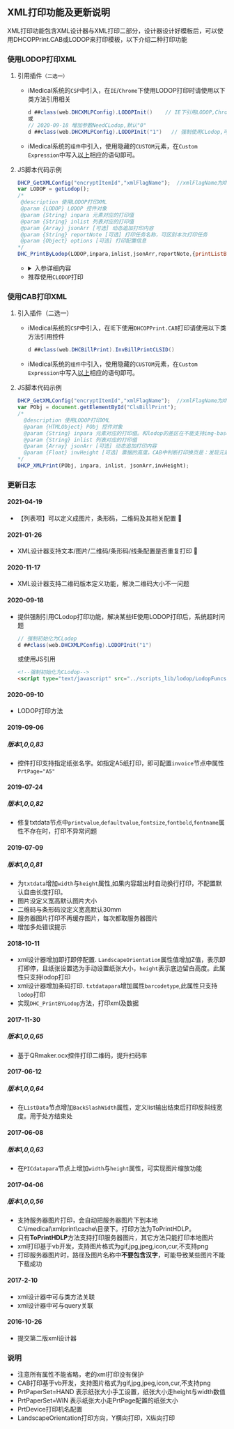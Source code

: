 ## XML打印功能及更新说明

XML打印功能包含XML设计器与XML打印二部分，设计器设计好模板后，可以使用DHCOPPrint.CAB或LODOP来打印模板，以下介绍二种打印功能

### 使用LODOP打印XML

1. 引用插件`（二选一）`

   + iMedical系统的`CSP`中引入，在`IE`/`Chrome`下使用LODOP打印时请使用以下类方法引用相关

     ```c#
     d ##class(web.DHCXMLPConfig).LODOPInit()    // IE下引用LODOP,Chrome下引用CLODOP
     或
     // 2020-09-18 增加参数NeedCLodop,默认"0"
     d ##class(web.DHCXMLPConfig).LODOPInit("1")   // 强制使用CLodop,可用效解决打印img导致iMedical超时问题
     ```

   + iMedical系统的`组件`中引入，使用隐藏的`CUSTOM`元素，在`Custom Expression`中写入<a href="#t1">以上</a>相应的语句即可。

2. JS脚本代码示例

   ```javascript
   DHCP_GetXMLConfig("encryptItemId","xmlFlagName");  //xmlFlagName为XML模板, 用于加载XML内容
   var LODOP = getLodop();
   /*
    @description 使用LODOP打印XML
    @param {LODOP} LODOP 控件对象
    @param {String} inpara 元素对应的打印值
    @param {String} inlist 列表对应的打印值
    @param {Array} jsonArr [可选] 动态追加打印内容
    @param {String} reportNote [可选] 打印任务名称，可区别本次打印任务
    @param {Object} options [可选] 打印配置信息
   */
   DHC_PrintByLodop(LODOP,inpara,inlist,jsonArr,reportNote,{printListByText:true});
   ```
   
   + <details>
         <summary>入参详细内容</summary>
         <pre><ul><li>@param {LODOP} LODOP 控件对象</li>
     <li>@param {String} inpara 元素对应的打印值
     name_$c(2)_zhangsha^
     patno_$c(2)_000009^
     img1_$c(2)_data:image/png;base64,iVAAA...AA^
     img2_$c(2)_http://172.0.0.1/imedical/web/images/xx/xx.gif^
     img3_$c(2)_c:\\xx.gif
     </li>
     <li>@param {String} inlist 列表对应的打印值
     DrugName1^Price1^DrugUnit1^Qty1^PaySum1_$c(2)
     _DrugName2^Price2^DrugUnit2^Qty2^PaySum2_$c(2)
     _DrugName3^Price3^DrugUnit3^Qty3^PaySum3
     </li>
     <li>@param {Array} jsonArr [可选] 动态追加打印内容
        [{type:"invoice",PrtDevice:"pdfprinter"},{type:"line",sx:1,sy:1,ex:100,ey:100},{type:"text",name:"patno",value:"0009",x:10,y:10,isqrcode:true,lineHeigth:5}]
     </li>
     <li>@param {String} reportNote [可选] 打印任务名称，可区别本次打印任务</li>
     <li>@param {Object} options [可选] 打印配置信息
           printListByText:true  true按label打印列表。false按html-table方式打印。默认false，一般应使用true
           LetterSpacing:0       控制字符间空隙。0正常空隙，-2紧凑或其它数值。默认0
           preview:0             0打印,1预览。默认0</li></ul></pre>
     </details>
   
   - 推荐使用`CLODOP`打印

### 使用CAB打印XML

1. 引入插件（二选一）
   - iMedical系统的`CSP`中引入，在IE下使用`DHCOPPrint.CAB`打印请使用以下类方法引用控件
   
     ```c#
     d ##class(web.DHCBillPrint).InvBillPrintCLSID()
     ```
   
   - iMedical系统的`组件`中引入，使用隐藏的`CUSTOM`元素，在`Custom Expression`中写入<a href="#t1">以上</a>相应的语句即可。

2. JS脚本代码示例

   ```js
   DHCP_GetXMLConfig("encryptItemId","xmlFlagName");  //xmlFlagName为XML模板, 用于加载XML内容
   var PObj = document.getElementById("ClsBillPrint");
   /*
     @description 使用LODOP打印XML
     @param {HTMLObject} PObj 控件对象
     @param {String} inpara 元素对应的打印值。和lodop的差区在不能支持img-base64打印
     @param {String} inlist 列表对应的打印值
     @param {Array} jsonArr [可选] 动态追加打印内容
     @param {Float} invHeight [可选] 票据的高度。CAB中判断打印换页是：发现元素位置top超过height就会换页打印，如果发现一个元素超过一页后，后面所有元素都会分页打印。通过invHeight可以解决。2018-09-20 增加invHeight 分页处理。默认空
   */
   DHCP_XMLPrint(PObj, inpara, inlist, jsonArr,invHeight);
   ```




### 更新日志 ###

#### 2021-04-19

- 【列表项】可以定义成图片，条形码，二维码及其相关配置 :sparkler:

#### 2021-01-26

* XML设计器支持文本/图片/二维码/条形码/线条配置是否重复打印 :sparkler:

#### 2020-11-17

+ XML设计器支持二维码版本定义功能，解决二维码大小不一问题

#### 2020-09-18

* 提供强制引用CLodop打印功能，解决某些IE使用LODOP打印后，系统超时问题

  ```c#
  // 强制初始化为CLodop
  d ##class(web.DHCXMLPConfig).LODOPInit("1")
  ```

  或使用JS引用

  ```html
  <!--强制初始化为CLodop-->
  <script type="text/javascript" src="../scripts_lib/lodop/LodopFuncs.js?needCLodop=1" charset="UTF-8"></script>
  ```


#### 2020-09-10
- LODOP打印方法

#### 2019-09-06
##### 版本1,0,0,83 #####
* 控件打印支持指定纸张名字。如指定A5纸打印，即可配置`invoice`节点中属性`PrtPage="A5"`

#### 2019-07-24
##### 版本1,0,0,82 #####
* 修复txtdata节点中`printvalue`,`defaultvalue`,`fontsize`,`fontbold`,`fontname`属性不存在时，打印不异常问题

#### 2019-07-09 ##
##### 版本1,0,0,81 #####
* 为`txtdata`增加`width`与`height`属性,如果内容超出时自动换行打印，不配置默认自由长度打印。
* 图片没定义宽高默认图片大小
* 二维码与条形码没定义宽高默认30mm
* 服务器图片打印不再缓存图片，每次都取服务器图片
* 增加多处错误提示

#### 2018-10-11 ##
* xml设计器增加即打即停配置. `LandscapeOrientation`属性值增加Z值，表示即打即停，且纸张设置选为手动设置纸张大小，`height`表示底边留白高度。此属性只支持lodop打印
* xml设计器增加条码打印. `txtdatapara`增加属性`barcodetype`,此属性只支持`lodop`打印
* 实现`DHC_PrintBYLodop`方法，打印xml及数据

#### 2017-11-30 ##
##### 版本1,0,0,65 #####
* 基于QRmaker.ocx控件打印二维码，提升扫码率

#### 2017-06-12 ##
##### 版本1,0,0,64 #####
* 在`ListData`节点增加`BackSlashWidth`属性，定义list输出结束后打印反斜线宽度。用于处方结束处

#### 2017-06-08 ##
##### 版本1,0,0,63 #####
* 在`PICdatapara`节点上增加`width`与`height`属性，可实现图片缩放功能

#### 2017-04-06 ##
##### 版本1,0,0,56 #####
* 支持服务器图片打印，会自动把服务器图片下到本地C:\imedical\xmlprint\cache\目录下。打印方法为ToPrintHDLP。
* 只有**ToPrintHDLP**方法支持打印服务器图片，其它方法只能打印本地图片
* xml打印基于vb开发，支持图片格式为gif,jpg,jpeg,icon,cur,不支持png
* 打印服务器图片时，路径及图片名称中**不要包含汉字**，可能导致某些图片不能下载成功

#### 2017-2-10 ##
* xml设计器中可与类方法关联
* xml设计器中可与query关联

#### 2016-10-26 ##
* 提交第二版xml设计器

### 说明
* 注意所有属性不能省略，老的xml打印没有保护
* CAB打印基于vb开发，支持图片格式为gif,jpg,jpeg,icon,cur,不支持png
* PrtPaperSet=HAND 表示纸张大小手工设置，纸张大小走height与width数值
* PrtPaperSet=WIN 表示纸张大小走PrtPage配置的纸张大小
* PrtDevice打印机名配置
* LandscapeOrientation打印方向，Y横向打印，X纵向打印